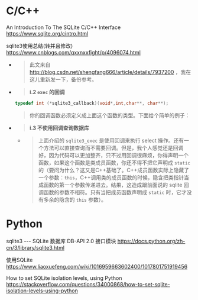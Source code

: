 
# C/C++

An Introduction To The SQLite C/C++ Interface https://www.sqlite.org/cintro.html

sqlite3使用总结(转并且修改) https://www.cnblogs.com/qxxnxxfight/p/4096074.html
- > 此文来自 http://blog.csdn.net/shengfang666/article/details/7937200 ，我在这儿重新发一下，备份参考。
- > **i.2 `exec` 的回调**
  ```c
  typedef int (*sqlite3_callback)(void*,int,char**, char**);
  ```
  > 你的回调函数必须定义成上面这个函数的类型。下面给个简单的例子：
- > **i.3 不使用回调查询数据库**
  * > 上面介绍的 `sqlite3_exec` 是使用回调来执行 select 操作。还有一个方法可以直接查询而不需要回调。但是，我个人感觉还是回调好，因为代码可以更加整齐，只不过用回调很麻烦，你得声明一个函数，如果这个函数是类成员函数，你还不得不把它声明成 `static` 的（要问为什么？这又是C++基础了。C++成员函数实际上隐藏了一个参数：`this`，C++调用类的成员函数的时候，隐含把类指针当成函数的第一个参数传递进去。结果，这造成跟前面说的 sqlite 回调函数的参数不相符。只有当把成员函数声明成 `static` 时，它才没有多余的隐含的 `this` 参数）。

# Python

sqlite3 --- SQLite 数据库 DB-API 2.0 接口模块 https://docs.python.org/zh-cn/3/library/sqlite3.html

使用SQLite https://www.liaoxuefeng.com/wiki/1016959663602400/1017801751919456

How to set SQLite isolation levels, using Python https://stackoverflow.com/questions/34000868/how-to-set-sqlite-isolation-levels-using-python
